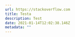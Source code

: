 ```yaml
---
url: https://stackoverflow.com
title: Testa
description: Test
date: 2021-01-14T12:02:38.146Z
metadata: ""
---
```

